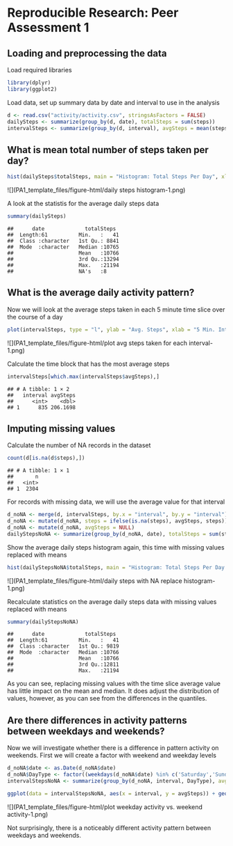 # Reproducible Research: Peer Assessment 1


## Loading and preprocessing the data



Load required libraries

```r
library(dplyr)
library(ggplot2)
```

Load data, set up summary data by date and interval to use in the analysis

```r
d <- read.csv("activity/activity.csv", stringsAsFactors = FALSE)
dailySteps <- summarize(group_by(d, date), totalSteps = sum(steps))
intervalSteps <- summarize(group_by(d, interval), avgSteps = mean(steps, na.rm = TRUE))
```

## What is mean total number of steps taken per day?


```r
hist(dailySteps$totalSteps, main = "Histogram: Total Steps Per Day", xlab = "Steps")
```

![](PA1_template_files/figure-html/daily steps histogram-1.png)<!-- -->

A look at the statistis for the average daily steps data

```r
summary(dailySteps)
```

```
##      date             totalSteps   
##  Length:61          Min.   :   41  
##  Class :character   1st Qu.: 8841  
##  Mode  :character   Median :10765  
##                     Mean   :10766  
##                     3rd Qu.:13294  
##                     Max.   :21194  
##                     NA's   :8
```


## What is the average daily activity pattern?

Now we will look at the average steps taken in each 5 minute time slice over the course of a day

```r
plot(intervalSteps, type = "l", ylab = "Avg. Steps", xlab = "5 Min. Intervals from Midnight", main = "Average Steps per 5 Minute time block per Day")
```

![](PA1_template_files/figure-html/plot avg steps taken for each interval-1.png)<!-- -->

Calculate the time block that has the most average steps

```r
intervalSteps[which.max(intervalSteps$avgSteps),]
```

```
## # A tibble: 1 × 2
##   interval avgSteps
##      <int>    <dbl>
## 1      835 206.1698
```

## Imputing missing values

Calculate the number of NA records in the dataset

```r
count(d[is.na(d$steps),])
```

```
## # A tibble: 1 × 1
##       n
##   <int>
## 1  2304
```

For records with missing data, we will use the average value for that interval

```r
d_noNA <- merge(d, intervalSteps, by.x = "interval", by.y = "interval")
d_noNA <- mutate(d_noNA, steps = ifelse(is.na(steps), avgSteps, steps))
d_noNA <- mutate(d_noNA, avgSteps = NULL)
dailyStepsNoNA <- summarize(group_by(d_noNA, date), totalSteps = sum(steps))
```

Show the average daily steps histogram again, this time with missing values replaced with means

```r
hist(dailyStepsNoNA$totalSteps, main = "Histogram: Total Steps Per Day with missing values replaced", xlab = "Steps")
```

![](PA1_template_files/figure-html/daily steps with NA replace histogram-1.png)<!-- -->

Recalculate statistics on the average daily steps data with missing values replaced with means

```r
summary(dailyStepsNoNA)
```

```
##      date             totalSteps   
##  Length:61          Min.   :   41  
##  Class :character   1st Qu.: 9819  
##  Mode  :character   Median :10766  
##                     Mean   :10766  
##                     3rd Qu.:12811  
##                     Max.   :21194
```

As you can see, replacing missing values with the time slice average value has little impact on the mean and median.
It does adjust the distribution of values, however, as you can see from the differences in the quantiles.



## Are there differences in activity patterns between weekdays and weekends?


Now we will investigate whether there is a difference in pattern activity on weekends.
First we will create a factor with weekend and weekday levels


```r
d_noNA$date <- as.Date(d_noNA$date)
d_noNA$DayType <- factor((weekdays(d_noNA$date) %in% c('Saturday','Sunday')), levels = c(TRUE,FALSE), labels= c('weekend','weekday'))
intervalStepsNoNA <- summarize(group_by(d_noNA, interval, DayType), avgSteps = mean(steps))
```


```r
ggplot(data = intervalStepsNoNA, aes(x = interval, y = avgSteps)) + geom_line() + facet_wrap(~ DayType, ncol = 1) + ylab("Avg. Steps") + xlab("5 Min Intervals from Midnight")
```

![](PA1_template_files/figure-html/plot weekday activity vs. weekend activity-1.png)<!-- -->

Not surprisingly, there is a noticeably different activity pattern between weekdays and weekends.

